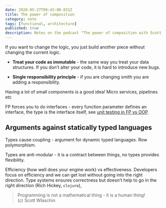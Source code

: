 ```yaml
---
date: 2020-05-27T09:43:00.831Z
title: The power of composition
category: note
tags: [functional, architecture]
published: true
description: Notes on the podcast "The power of composition with Scott Wlaschin" by Three Devs and a maybe
---
```


If you want to change the logic, you just build another piece without changing the current logic.

- **Treat your code as immutable** - the same way you treat your data structures. If you don’t alter your code, it is hard to introduce new bugs.

- **Single responsibility principle** - if you are changing smith you are adding a responsibility.

Having a lot of small components is a good idea! Micro services, pipelines etc

FP forces you to do interfaces - every function parameter defines an interface, the type is the interface itself, see [unit testing in FP vs OOP](/notes/architecture/functional-architectures/#unit-testing-and-tdd).

## Arguments against statically typed languages

Types cause coupling - argument for dynamic typed languages. Row polymorphism.

Types are anti-modular - it is a contract between things, no types provides flexibility.

Efficiency (how well does your engine work) vs effectiveness. Developers focus on efficiency and we can get lost without going into the right direction. Type systems ensures correctness but doesn’t help to go in the right direction (Rich Hickey, `clojure`),

> Programming is not a mathematical thing - it is a human thing! <br />(c) Scott Wlaschin

